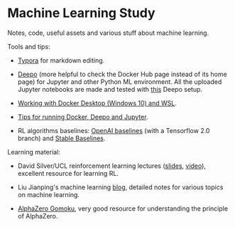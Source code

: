 # Machine Learning Study

Notes, code, useful assets and various stuff about machine learning.

Tools and tips:

* [Typora](https://typora.io/) for markdown editing.

* [Deepo](https://hub.docker.com/r/ufoym/deepo) (more helpful to check the Docker Hub page instead of its home page) for Jupyter and other Python ML environment. All the uploaded Jupyter notebooks are made and tested with [this](https://hub.docker.com/layers/ufoym/deepo/all-jupyter-py36-cpu/images/sha256-372e2014ed6a6dc6c96f74880339e3cf75116aa876a55e3a29c971d6c951adee?context=explore) Deepo setup.

* [Working with Docker Desktop (Windows 10) and WSL](https://nickjanetakis.com/blog/setting-up-docker-for-windows-and-wsl-to-work-flawlessly#ensure-volume-mounts-work).

* [Tips for running Docker, Deepo and Jupyter](https://zhuanlan.zhihu.com/p/64493662).

* RL algorithms baselines: [OpenAI baselines](https://github.com/openai/baselines) (with a Tensorflow 2.0 branch) and [Stable Baselines](https://stable-baselines.readthedocs.io/).

Learning material:

* David Silver/UCL reinforcement learning lectures ([slides](https://www.davidsilver.uk/teaching/), [video](https://www.bilibili.com/video/BV1kb411i7KG?from=search&seid=10277587044180293066)), excellent resource for learning RL.

* Liu Jianping's machine learning [blog](https://www.cnblogs.com/pinard/), detailed notes for various topics on machine learning.

* [AlphaZero Gomoku](https://github.com/junxiaosong/AlphaZero_Gomoku), very good resource for understanding the principle of AlphaZero.
